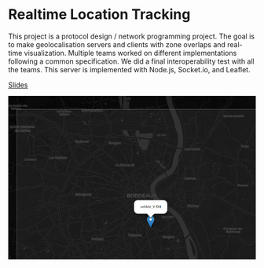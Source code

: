 # Realtime Location Tracking

This project is a protocol design / network programming project. The goal is to
make geolocalisation servers and clients with zone overlaps and real-time
visualization. Multiple teams worked on different implementations following a
common specification. We did a final interoperability test with all the teams.
This server is implemented with Node.js, Socket.io, and Leaflet.

[Slides](doc/slides.pdf)

![Map](doc/map.png)
